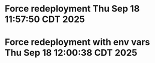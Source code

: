 # Force redeployment Thu Sep 18 11:57:50 CDT 2025
# Force redeployment with env vars Thu Sep 18 12:00:38 CDT 2025

